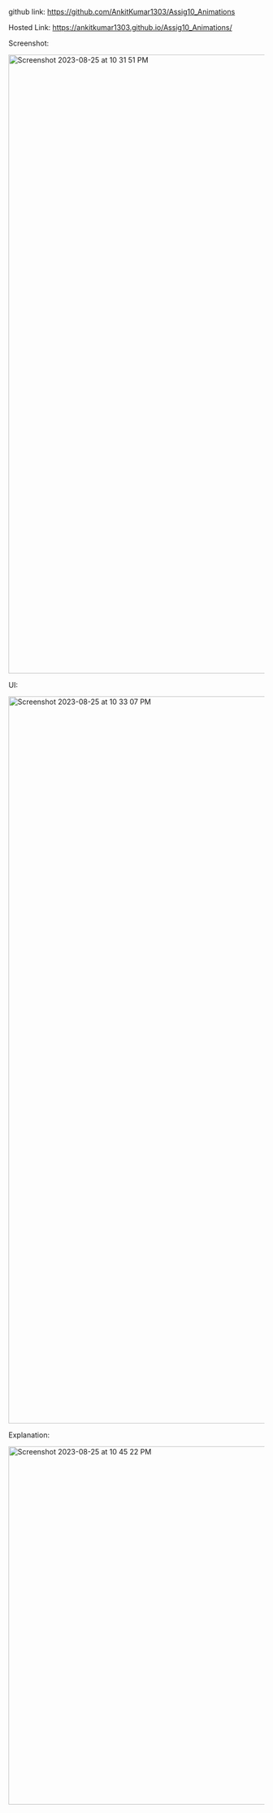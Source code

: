 github link: https://github.com/AnkitKumar1303/Assig10_Animations


Hosted Link: https://ankitkumar1303.github.io/Assig10_Animations/


Screenshot:

<img width="1218" alt="Screenshot 2023-08-25 at 10 31 51 PM" src="https://github.com/AnkitKumar1303/Assig10_Animations/assets/42855900/2c90be60-e059-4601-b525-b32bf9a3a1f3">


UI:

<img width="1431" alt="Screenshot 2023-08-25 at 10 33 07 PM" src="https://github.com/AnkitKumar1303/Assig10_Animations/assets/42855900/8465acb1-8c4e-4c25-a703-3493257716a7">


Explanation:

<img width="705" alt="Screenshot 2023-08-25 at 10 45 22 PM" src="https://github.com/AnkitKumar1303/Assig10_Animations/assets/42855900/fc21367c-3927-48af-b221-10f8a5c96e7a">
